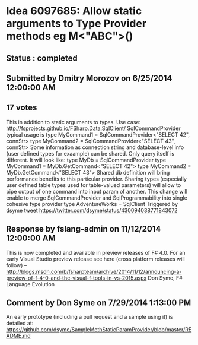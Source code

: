 # Idea 6097685: Allow static arguments to Type Provider methods eg M<"ABC">() #

## Status : completed

## Submitted by Dmitry Morozov on 6/25/2014 12:00:00 AM

## 17 votes

This in addition to static arguments to types.
Use case:
http://fsprojects.github.io/FSharp.Data.SqlClient/
SqlCommandProvider typical usage is
type MyCommand1 = SqlCommandProvider<"SELECT 42", connStr>
type MyCommand2 = SqlCommandProvider<"SELECT 43", connStr>
Some information as connection string and database-level info (user defined types for exaample) can be shared. Only query itself is different. It will look like:
type MyDb = SqlCommandProvider<connStr>
type MyCommand1 = MyDb.GetCommand<"SELECT 42">
type MyCommand2 = MyDb.GetCommand<"SELECT 43">
Shared db definition will bring performance benefits to this particular provider. Sharing types (especially user defined table types used for table-valued parameters) will allow to pipe output of one command into input param of another.
This change will enable to merge SqlCommandProvider and SqlProgrammability into single cohesive type provider
type AdventureWorks = SqlClient<connStr>
Triggered by dsyme tweet
https://twitter.com/dsyme/status/430094038771843072

## Response by fslang-admin on 11/12/2014 12:00:00 AM

This is now completed and available in preview releases of F# 4.0.
For an early Visual Studio preview release see here (cross platform releases will follow) – http://blogs.msdn.com/b/fsharpteam/archive/2014/11/12/announcing-a-preview-of-f-4-0-and-the-visual-f-tools-in-vs-2015.aspx
Don Syme, F# Language Evolution


## Comment by Don Syme on 7/29/2014 1:13:00 PM

An early prototype (including a pull request and a sample using it) is detailed at: https://github.com/dsyme/SampleMethStaticParamProvider/blob/master/README.md
